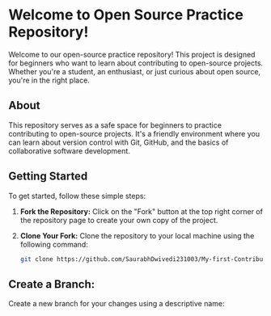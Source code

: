 # Welcome to Open Source Practice Repository!

Welcome to our open-source practice repository! This project is designed for beginners who want to learn about contributing to open-source projects. Whether you're a student, an enthusiast, or just curious about open source, you're in the right place.

## About

This repository serves as a safe space for beginners to practice contributing to open-source projects. It's a friendly environment where you can learn about version control with Git, GitHub, and the basics of collaborative software development.

## Getting Started

To get started, follow these simple steps:

1. **Fork the Repository:** Click on the "Fork" button at the top right corner of the repository page to create your own copy of the project.

2. **Clone Your Fork:** Clone the repository to your local machine using the following command:
   ```bash
   git clone https://github.com/SaurabhDwivedi231003/My-first-Contribution.git
## Create a Branch: 
Create a new branch for your changes using a descriptive name:
